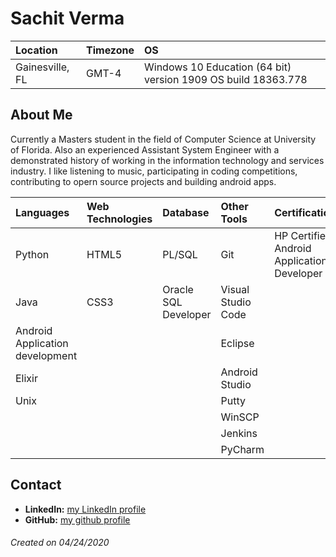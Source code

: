 # Sachit Verma

Location | Timezone | OS
:--- | :--- | :---
Gainesville, FL | GMT-4 | Windows 10 Education (64 bit) version 1909 OS build 18363.778|

## About Me
Currently a Masters student in the field of Computer Science at University of Florida. Also an experienced Assistant System Engineer with a demonstrated history of working in the information technology and services industry.
I like listening to music, participating in coding competitions, contributing to opern source projects and building android apps.

Languages | Web Technologies | Database | Other Tools | Certifications
:--- | :--- | :--- | :--- | :---
Python | HTML5| PL/SQL | Git | HP Certified Android Application Developer
Java | CSS3 | Oracle SQL Developer | Visual Studio Code | 
Android Application development | | | Eclipse | 
Elixir | | | Android Studio | 
Unix | | | Putty | 
| | | | WinSCP | 
| | | | Jenkins | 
| | | | PyCharm | 


## Contact
* __LinkedIn:__ [my LinkedIn profile](https://www.linkedin.com/in/sachit-verma-sa1137/)
* __GitHub:__ [my github profile](https://github.com/Sachit1137)

###### Created on 04/24/2020
